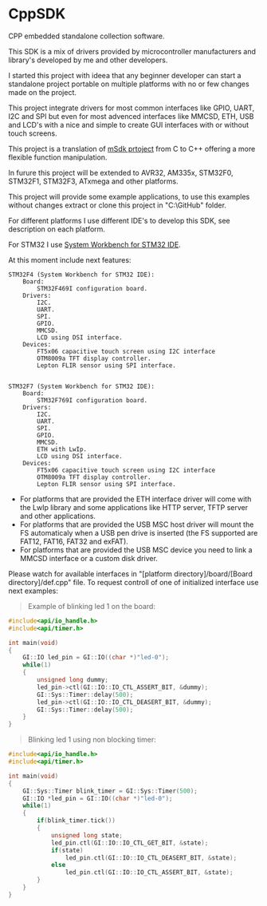 # CppSDK
CPP embedded standalone collection software.

This SDK is a mix of drivers provided by microcontroller manufacturers and library's developed by me and other developers.

I started this project with ideea that any beginner developer can start a standalone project portable on multiple platforms with no or few changes made on the project.

This project integrate drivers for most common interfaces like GPIO, UART, I2C and SPI but even for most advenced interfaces like MMCSD, ETH, USB and LCD's with a nice and simple to create GUI interfaces with or without touch screens.

This project is a translation of <a href="https://github.com/MorgothCreator/mSdk">mSdk prtoject</a> from C to C++ offering a more flexible function manipulation.

In furure this project will be extended to AVR32, AM335x, STM32F0, STM32F1, STM32F3, ATxmega and other platforms.

This project will provide some example applications, to use this examples without changes extract or clone this project in "C:\GitHub" folder.

For different platforms I use different IDE's to develop this SDK, see description on each platform.

For STM32 I use <a href="http://www.openstm32.org/HomePage">System Workbench for STM32 IDE</a>.

At this moment include next features:

	STM32F4 (System Workbench for STM32 IDE):
		Board:
			STM32F469I configuration board.
		Drivers:
			I2C.
			UART.
			SPI.
			GPIO.
			MMCSD.
			LCD using DSI interface.
		Devices:
			FT5x06 capacitive touch screen using I2C interface
 			OTM8009a TFT display controller.
 			Lepton FLIR sensor using SPI interface.
      
      
 	STM32F7 (System Workbench for STM32 IDE):
		Board:
			STM32F769I configuration board.
		Drivers:
			I2C.
			UART.
			SPI.
			GPIO.
			MMCSD.
			ETH with LwIp.
			LCD using DSI interface.
		Devices:
			FT5x06 capacitive touch screen using I2C interface
 			OTM8009a TFT display controller.
 			Lepton FLIR sensor using SPI interface.
      
* For platforms that are provided the ETH interface driver will come with the LwIp library and some applications like HTTP server, TFTP server and other applications.
* For platforms that are provided the USB MSC host driver will mount the FS automaticaly when a USB pen drive is inserted (the FS supported are FAT12, FAT16, FAT32 and exFAT).
* For platforms that are provided the USB MSC device you need to link a MMCSD interface or a custom disk driver.


Please watch for available interfaces in "[platform directory]/board/[Board directory]/def.cpp" file.
To request controll of one of initialized interface use next examples:

> Example of blinking led 1 on the board:

```CPP
#include<api/io_handle.h>
#include<api/timer.h>

int main(void)
{
	GI::IO led_pin = GI::IO((char *)"led-0");
	while(1)
	{
		unsigned long dummy;
		led_pin->ctl(GI::IO::IO_CTL_ASSERT_BIT, &dummy);
		GI::Sys::Timer::delay(500);
		led_pin->ctl(GI::IO::IO_CTL_DEASERT_BIT, &dummy);
		GI::Sys::Timer::delay(500);
	}
}
```

> Blinking led 1 using non blocking timer:

```CPP
#include<api/io_handle.h>
#include<api/timer.h>

int main(void)
{
	GI::Sys::Timer blink_timer = GI::Sys::Timer(500);
	GI::IO *led_pin = GI::IO((char *)"led-0");
	while(1)
	{
		if(blink_timer.tick())
		{
			unsigned long state;
			led_pin.ctl(GI::IO::IO_CTL_GET_BIT, &state);
			if(state)
				led_pin.ctl(GI::IO::IO_CTL_DEASERT_BIT, &state);
			else
				led_pin.ctl(GI::IO::IO_CTL_ASSERT_BIT, &state);
		}
	}
}
```
